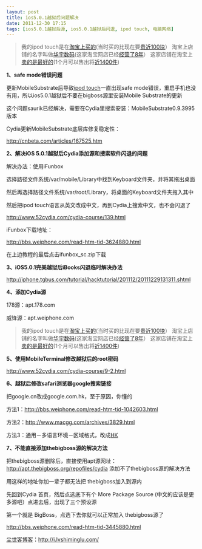 ```yaml
---
layout: post
title: ios5.0.1越狱后问题解决
date: 2011-12-30 17:15
tags: [ios5.0.1越狱后源, ios5.0.1越狱后闪退, ipod touch, 电脑网络]
---
```

<blockquote>我的ipod touch是在<a href="http://s.click.taobao.com/t_8?e=7HZ6jHSTaWQIU5UsM%2FqV11gRrJUAXS5FmAOwg4nvGtk%3D&amp;p=mm_14830273_0_0" target="_blank">淘宝上买的</a>(当时买的比现在要<a href="http://s.click.taobao.com/t_8?e=7HZ6jHSTaWQIU5UsM%2FqV11gRrJUAXS5FmAOwg4nvGtk%3D&amp;p=mm_14830273_0_0" target="_blank">贵近100块</a>）
淘宝上店铺的名字叫做<a href="http://s.click.taobao.com/t_8?e=7HZ6jHSTaWQIU5UsM%2FqV11gRrJUAXS5FmAOwg4nvGtk%3D&amp;p=mm_14830273_0_0" target="_blank">华宇数码</a>(这家淘宝网店已经<a href="http://s.click.taobao.com/t_8?e=7HZ6jHSTaWQIU5UsM%2FqV11gRrJUAXS5FmAOwg4nvGtk%3D&amp;p=mm_14830273_0_0" target="_blank">经营了8年</a>）
这家店铺在淘宝上<a href="http://s.click.taobao.com/t_8?e=7HZ6jHSTaWQIU5UsM%2FqV11gRrJUAXS5FmAOwg4nvGtk%3D&amp;p=mm_14830273_0_0" target="_blank">卖的是最好的</a>(1个月可以售出将<a href="http://s.click.taobao.com/t_8?e=7HZ6jHSTaWQIU5UsM%2FqV11gRrJUAXS5FmAOwg4nvGtk%3D&amp;p=mm_14830273_0_0" target="_blank">近1400件</a>)</blockquote>
<strong>1、safe mode错误问题</strong>

更新MobileSubstrate后导致<a href="http://i.lvshiminglu.com/tag/ipod-touch" target="_blank">ipod touch</a>一直出现safe mode错误，重启手机也没有用，所以ios5.0.1越狱后不要在bigboss源里安装Mobile Substrate的更新

这个问题saurik已经解决，需要在Cydia里搜索安装：MobileSubstrate0.9.3995版本

Cydia更新MobileSubstrate底层库修复稳定性：

<a href="http://cnbeta.com/articles/167525.htm" target="_blank">http://cnbeta.com/articles/167525.htm</a>

<strong>2、解决iOS 5.0.1越狱后Cydia添加源和搜索软件闪退的问题</strong>

解决办法：使用iFunbox

选择路径文件系统/var/mobile/Library中找到Keyboard文件夹，并将其拖出桌面

然后再选择路径文件系统/var/root/Library，将桌面的Keyboard文件夹拖入其中

然后把ipod touch语言从英文改成中文，再到Cydia上搜索中文，也不会闪退了

<a href="http://www.52cydia.com/cydia-course/139.html" target="_blank">http://www.52cydia.com/cydia-course/139.html</a>

iFunbox下载地址：

<a href="http://bbs.weiphone.com/read-htm-tid-3624880.html" target="_blank">http://bbs.weiphone.com/read-htm-tid-3624880.html</a>

在上边教程的最后点击ifunbox_sc.zip下载

<strong>3、iOS5.0.1完美越狱后iBooks闪退临时解决办法</strong>

<a href="http://iphone.tgbus.com/tutorial/hacktutorial/201112/20111229131311.shtml" target="_blank">http://iphone.tgbus.com/tutorial/hacktutorial/201112/20111229131311.shtml</a>

<strong>4、添加Cydia源</strong>

178源：apt.178.com

威锋源：apt.weiphone.com
<blockquote>我的ipod touch是在<a href="http://s.click.taobao.com/t_8?e=7HZ6jHSTaWQIU5UsM%2FqV11gRrJUAXS5FmAOwg4nvGtk%3D&amp;p=mm_14830273_0_0" target="_blank">淘宝上买的</a>(当时买的比现在要<a href="http://s.click.taobao.com/t_8?e=7HZ6jHSTaWQIU5UsM%2FqV11gRrJUAXS5FmAOwg4nvGtk%3D&amp;p=mm_14830273_0_0" target="_blank">贵近100块</a>）
淘宝上店铺的名字叫做<a href="http://s.click.taobao.com/t_8?e=7HZ6jHSTaWQIU5UsM%2FqV11gRrJUAXS5FmAOwg4nvGtk%3D&amp;p=mm_14830273_0_0" target="_blank">华宇数码</a>(这家淘宝网店已经<a href="http://s.click.taobao.com/t_8?e=7HZ6jHSTaWQIU5UsM%2FqV11gRrJUAXS5FmAOwg4nvGtk%3D&amp;p=mm_14830273_0_0" target="_blank">经营了8年</a>）
这家店铺在淘宝上<a href="http://s.click.taobao.com/t_8?e=7HZ6jHSTaWQIU5UsM%2FqV11gRrJUAXS5FmAOwg4nvGtk%3D&amp;p=mm_14830273_0_0" target="_blank">卖的是最好的</a>(1个月可以售出将<a href="http://s.click.taobao.com/t_8?e=7HZ6jHSTaWQIU5UsM%2FqV11gRrJUAXS5FmAOwg4nvGtk%3D&amp;p=mm_14830273_0_0" target="_blank">近1400件</a>)</blockquote>


<strong>5、使用MobileTerminal修改越狱后的root密码</strong>

<a href="http://www.52cydia.com/cydia-course/9-2.html" target="_blank">http://www.52cydia.com/cydia-course/9-2.html</a>

<strong>6、越狱后修改safari浏览器google搜索链接</strong>

把google.cn改成google.com.hk，至于原因，你懂的

方法1：<a href="http://bbs.weiphone.com/read-htm-tid-1042603.html" target="_blank">http://bbs.weiphone.com/read-htm-tid-1042603.html</a>

方法2：<a href="http://www.macgg.com/archives/3829.html" target="_blank">http://www.macgg.com/archives/3829.html</a>

方法3：通用－多语言环境－区域格式，改成<a href="http://i.lvshiminglu.com/blog/459.html" target="_blank">HK</a>

<strong>7、不能直接添加thebigboss源的解决方法</strong>

把thebigboss源删除后，直接使用apt源网址：http://apt.thebigboss.org/repofiles/cydia 添加不了thebigboss源的解决方法

用这样的地址你加一辈子都无法把 thebigboss加入到源内

先回到Cydia 首页，然后点选底下有个 More Package Source (中文的应该是更多源吧）点进去后，出现了三个预设源

第一个就是 BigBoss，点选下去你就可以正常加入 thebigboss源了

<a href="http://bbs.weiphone.com/read-htm-tid-3445880.html" target="_blank">http://bbs.weiphone.com/read-htm-tid-3445880.html</a>

<a href="http://i.lvshiminglu.com/">尘世客博客</a>：<a href="http://i.lvshiminglu.com/">http://i.lvshiminglu.com/</a>

